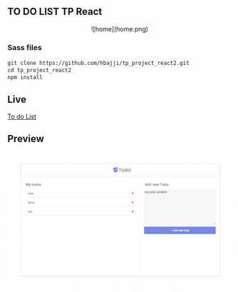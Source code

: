 ## TO DO LIST TP React

<div style="text-align:center">
![home](home.png)
</div>


### Sass files

```
git clone https://github.com/hbajji/tp_project_react2.git
cd tp_project_react2
npm install
```

## Live
[To do List](https://hbajji.github.io/tp_project_react2/)

## Preview
![](home.png)
